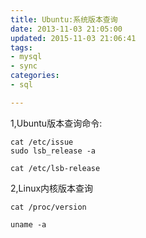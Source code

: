 ```yaml
---
title: Ubuntu:系统版本查询
date: 2013-11-03 21:05:00
updated: 2015-11-03 21:06:41
tags: 
- mysql
- sync
categories: 
- sql

---
```

1,Ubuntu版本查询命令:

    cat /etc/issue
    sudo lsb_release -a

<!--more-->


    cat /etc/lsb-release

2,Linux内核版本查询

    cat /proc/version
    
    uname -a

